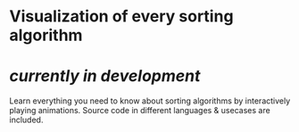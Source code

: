 # Visualization of every sorting algorithm
# _currently in development_
Learn everything you need to know about sorting algorithms by interactively playing animations. Source code in different languages & usecases are included.
